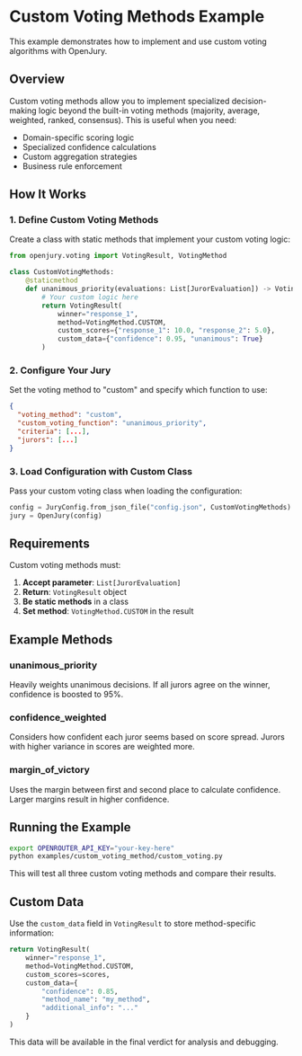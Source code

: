 # Custom Voting Methods Example

This example demonstrates how to implement and use custom voting algorithms with OpenJury.

## Overview

Custom voting methods allow you to implement specialized decision-making logic beyond the built-in voting methods (majority, average, weighted, ranked, consensus). This is useful when you need:

- Domain-specific scoring logic
- Specialized confidence calculations
- Custom aggregation strategies
- Business rule enforcement

## How It Works

### 1. Define Custom Voting Methods

Create a class with static methods that implement your custom voting logic:

```python
from openjury.voting import VotingResult, VotingMethod

class CustomVotingMethods:
    @staticmethod
    def unanimous_priority(evaluations: List[JurorEvaluation]) -> VotingResult:
        # Your custom logic here
        return VotingResult(
            winner="response_1",
            method=VotingMethod.CUSTOM,
            custom_scores={"response_1": 10.0, "response_2": 5.0},
            custom_data={"confidence": 0.95, "unanimous": True}
        )
```

### 2. Configure Your Jury

Set the voting method to "custom" and specify which function to use:

```json
{
  "voting_method": "custom",
  "custom_voting_function": "unanimous_priority",
  "criteria": [...],
  "jurors": [...]
}
```

### 3. Load Configuration with Custom Class

Pass your custom voting class when loading the configuration:

```python
config = JuryConfig.from_json_file("config.json", CustomVotingMethods)
jury = OpenJury(config)
```

## Requirements

Custom voting methods must:

1. **Accept parameter**: `List[JurorEvaluation]`
2. **Return**: `VotingResult` object
3. **Be static methods** in a class
4. **Set method**: `VotingMethod.CUSTOM` in the result

## Example Methods

### unanimous_priority
Heavily weights unanimous decisions. If all jurors agree on the winner, confidence is boosted to 95%.

### confidence_weighted  
Considers how confident each juror seems based on score spread. Jurors with higher variance in scores are weighted more.

### margin_of_victory
Uses the margin between first and second place to calculate confidence. Larger margins result in higher confidence.

## Running the Example

```bash
export OPENROUTER_API_KEY="your-key-here"
python examples/custom_voting_method/custom_voting.py
```

This will test all three custom voting methods and compare their results.

## Custom Data

Use the `custom_data` field in `VotingResult` to store method-specific information:

```python
return VotingResult(
    winner="response_1",
    method=VotingMethod.CUSTOM,
    custom_scores=scores,
    custom_data={
        "confidence": 0.85,
        "method_name": "my_method",
        "additional_info": "..."
    }
)
```

This data will be available in the final verdict for analysis and debugging.